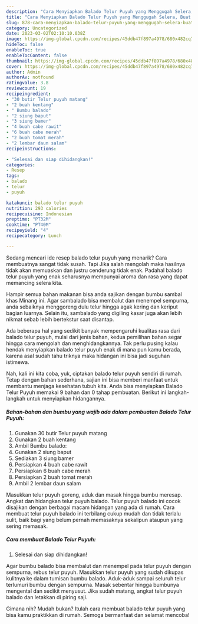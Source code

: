 ```yaml
---
description: "Cara Menyiapkan Balado Telur Puyuh yang Menggugah Selera, Buat Buka Puasa}"
title: "Cara Menyiapkan Balado Telur Puyuh yang Menggugah Selera, Buat Buka Puasa}"
slug: 878-cara-menyiapkan-balado-telur-puyuh-yang-menggugah-selera-buat-buka-puasa
category: Uncategorized
date: 2023-03-02T02:10:10.038Z
image: https://img-global.cpcdn.com/recipes/45ddb47f897a4978/680x482cq70/balado-telur-puyuh-foto-resep-utama.jpg
hideToc: false
enableToc: true
enableTocContent: false
thumbnail: https://img-global.cpcdn.com/recipes/45ddb47f897a4978/680x482cq70/balado-telur-puyuh-foto-resep-utama.jpg
cover: https://img-global.cpcdn.com/recipes/45ddb47f897a4978/680x482cq70/balado-telur-puyuh-foto-resep-utama.jpg
author: Admin
authorAv: notfound
ratingvalue: 3.8
reviewcount: 19
recipeingredient:
- "30 butir Telur puyuh matang"
- "2 buah kentang"
- " Bumbu balado"
- "2 siung baput"
- "3 siung bamer"
- "4 buah cabe rawit"
- "6 buah cabe merah"
- "2 buah tomat merah"
- "2 lembar daun salam"
recipeinstructions:

- "Selesai dan siap dihidangkan!"
categories:
- Resep
tags:
- balado
- telur
- puyuh

katakunci: balado telur puyuh 
nutrition: 293 calories
recipecuisine: Indonesian
preptime: "PT32M"
cooktime: "PT40M"
recipeyield: "4"
recipecategory: Lunch

---
```



Sedang mencari ide resep balado telur puyuh yang menarik? Cara membuatnya sangat tidak susah. Tapi Jika salah mengolah maka hasilnya tidak akan memuaskan dan justru cenderung tidak enak. Padahal balado telur puyuh yang enak seharusnya mempunyai aroma dan rasa yang dapat memancing selera kita.


Hampir semua bahan makanan bisa anda sajikan dengan bumbu sambal khas Minang ini. Agar sambalado bisa membalut dan menempel sempurna, anda sebaiknya menggoreng dulu telur hingga agak kering dan keriput bagian luarnya. Selain itu, sambalado yang digiling kasar juga akan lebih nikmat sebab lebih bertekstur saat disantap.

Ada beberapa hal yang sedikit banyak mempengaruhi kualitas rasa dari balado telur puyuh, mulai dari jenis bahan, kedua pemilihan bahan segar hingga cara mengolah dan menghidangkannya. Tak perlu pusing kalau hendak menyiapkan balado telur puyuh enak di mana pun kamu berada, karena asal sudah tahu triknya maka hidangan ini bisa jadi suguhan istimewa.


Nah, kali ini kita coba, yuk, ciptakan balado telur puyuh sendiri di rumah. Tetap dengan bahan sederhana, sajian ini bisa memberi manfaat untuk membantu menjaga kesehatan tubuh kita. Anda bisa menyiapkan Balado Telur Puyuh memakai 9 bahan dan 0 tahap pembuatan. Berikut ini langkah-langkah untuk menyiapkan hidangannya.

<!--inarticleads1-->

##### Bahan-bahan dan bumbu yang wajib ada dalam pembuatan Balado Telur Puyuh:

1. Gunakan 30 butir Telur puyuh matang
1. Gunakan 2 buah kentang
1. Ambil  Bumbu balado:
1. Gunakan 2 siung baput
1. Sediakan 3 siung bamer
1. Persiapkan 4 buah cabe rawit
1. Persiapkan 6 buah cabe merah
1. Persiapkan 2 buah tomat merah
1. Ambil 2 lembar daun salam


Masukkan telur puyuh goreng, aduk dan masak hingga bumbu meresap. Angkat dan hidangkan telur puyuh balado. Telur puyuh balado ini cocok disajikan dengan berbagai macam hidangan yang ada di rumah. Cara membuat telur puyuh balado ini terbilang cukup mudah dan tidak terlalu sulit, baik bagi yang belum pernah memasaknya sekalipun ataupun yang sering memasak. 

<!--inarticleads2-->

##### Cara membuat Balado Telur Puyuh:


1. Selesai dan siap dihidangkan!

Agar bumbu balado bisa membalut dan menempel pada telur puyuh dengan sempurna, rebus telur puyuh. Masukkan telur puyuh yang sudah dikupas kulitnya ke dalam tumisan bumbu balado. Aduk-aduk sampai seluruh telur terlumuri bumbu dengan sempurna. Masak sebentar hingga bumbunya mengental dan sedikit menyusut. Jika sudah matang, angkat telur puyuh balado dan letakkan di piring saji. 

Gimana nih? Mudah bukan? Itulah cara membuat balado telur puyuh yang bisa kamu praktikkan di rumah. Semoga bermanfaat dan selamat mencoba!

